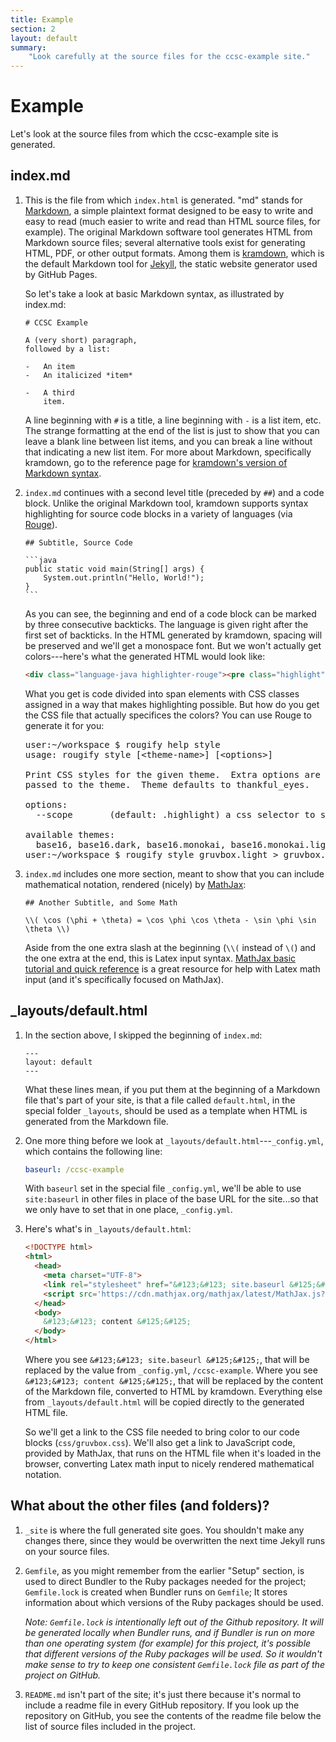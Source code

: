 ```yaml
---
title: Example
section: 2
layout: default
summary:
    "Look carefully at the source files for the ccsc-example site."
---
```


# Example

Let's look at the source files from which the ccsc-example
site is generated.

## index.md

1.  This is the file from which `index.html` is generated.  "md" stands for
    [Markdown](https://daringfireball.net/projects/markdown/), a simple
    plaintext format designed to be easy to write and easy to read (much
    easier to write and read than HTML source files, for example).  The
    original Markdown software tool generates HTML from Markdown source
    files; several alternative tools exist for generating HTML, PDF, or
    other output formats.  Among them is
    [kramdown](http://kramdown.gettalong.org/), which is the default
    Markdown tool for [Jekyll](https://jekyllrb.com/), the static website
    generator used by GitHub Pages.

    So let's take a look at basic Markdown syntax, as illustrated by
    index.md:

    ```
    # CCSC Example

    A (very short) paragraph,
    followed by a list:

    -   An item
    -   An italicized *item*

    -   A third
        item.
    ```

    A line beginning with `#` is a title, a line beginning with `-` is a
    list item, etc.  The strange formatting at the end of the list is just
    to show that you can leave a blank line between list items, and you can
    break a line without that indicating a new list item.  For more about
    Markdown, specifically kramdown, go to the reference page for
    [kramdown's version of Markdown syntax](http://kramdown.gettalong.org/syntax.html).

2.  `index.md` continues with a second level title (preceded by `##`) and a code block.
    Unlike the original Markdown tool, kramdown supports syntax highlighting
    for source code blocks in a variety of languages (via
    [Rouge](http://rouge.jneen.net/)).

    ~~~
    ## Subtitle, Source Code

    ```java
    public static void main(String[] args) {
        System.out.println("Hello, World!");
    }
    ```
    ~~~

    As you can see, the beginning and end of a code block can be marked by
    three consecutive backticks.  The language is given right after the first
    set of backticks.  In the HTML generated by kramdown, spacing will be
    preserved and we'll get a monospace font.  But we won't actually get
    colors---here's what the generated HTML would look like:

    ```html
    <div class="language-java highlighter-rouge"><pre class="highlight"><code><span class="kd">public</span> <span class="kd">static</span> <span class="kt">void</span> <span class="nf">main</span><span class="o">(</span><span class="n">String</span><span class="o">[]</span> <span class="n">args</span><span class="o">)</span> <span class="o">{</span>...
    ```

    What you get is code divided into span elements with CSS classes assigned
    in a way that makes highlighting possible.  But how do you get the CSS
    file that actually specifices the colors?  You can use Rouge to generate
    it for you:

    <pre>
    <span class="muted">user:~/workspace $</span> rougify help style
    <span class="muted">usage: rougify style [&lt;theme-name&gt;] [&lt;options&gt;]

    Print CSS styles for the given theme.  Extra options are
    passed to the theme.  Theme defaults to thankful_eyes.

    options:
      --scope       (default: .highlight) a css selector to scope by

    available themes:
      base16, base16.dark, base16.monokai, base16.monokai.light, base16.solarized, base16.solarized.dark, colorful, github, gruvbox, gruvbox.light, molokai, monokai, monokai.sublime, thankful_eyes
    user:~/workspace $</span> rougify style gruvbox.light &gt; gruvbox.css
    </pre>

3.  `index.md` includes one more section, meant to show that you can
    include mathematical notation, rendered (nicely) by
    [MathJax](https://www.mathjax.org/):

    ```
    ## Another Subtitle, and Some Math

    \\( \cos (\phi + \theta) = \cos \phi \cos \theta - \sin \phi \sin \theta \\)
    ```

    Aside from the one extra slash at the beginning (`\\(` instead of
    `\(`) and the one extra at the end, this is Latex input syntax.
    [MathJax basic tutorial and quick reference](http://meta.math.stackexchange.com/questions/5020/mathjax-basic-tutorial-and-quick-reference)
    is a great resource for help with Latex math input (and it's
    specifically focused on MathJax).

## _layouts/default.html

1.  In the section above, I skipped the beginning of `index.md`:

    ```
    ---
    layout: default
    ---
    ```

    What these lines mean, if you put them at the beginning of a Markdown
    file that's part of your site, is that a file called `default.html`,
    in the special folder `_layouts`, should be used as a template when
    HTML is generated from the Markdown file.

2.  One more thing before we
    look at `_layouts/default.html`---`_config.yml`, which contains the
    following line:

    ```yaml
    baseurl: /ccsc-example
    ```

    With `baseurl` set in the special file `_config.yml`, we'll be able
    to use `site:baseurl` in other files in place of the base URL for
    the site...so that we only have to set that in one place, `_config.yml`.

3.  Here's what's in
    `_layouts/default.html`:

    ```html
    <!DOCTYPE html>
    <html>
      <head>
        <meta charset="UTF-8">
        <link rel="stylesheet" href="&#123;&#123; site.baseurl &#125;&#125;/css/gruvbox.css" />
        <script src='https://cdn.mathjax.org/mathjax/latest/MathJax.js?config=TeX-AMS_CHTML'></script>
      </head>
      <body>
        &#123;&#123; content &#125;&#125;
      </body>
    </html>
    ```

    Where you see `&#123;&#123; site.baseurl &#125;&#125;`, that will be replaced by the
    value from `_config.yml`, `/ccsc-example`.  Where you see `&#123;&#123; content &#125;&#125;`,
    that will be replaced by the content of the Markdown file, converted
    to HTML by kramdown.  Everything else from `_layouts/default.html`
    will be copied directly to the generated HTML file.

    So we'll get a link to the CSS file needed to bring color to our
    code blocks (`css/gruvbox.css`).  We'll also get a link to JavaScript
    code, provided by MathJax, that runs on the HTML file when it's
    loaded in the browser, converting Latex math input to nicely
    rendered mathematical notation.

## What about the other files (and folders)?

1.  `_site` is where the full generated site goes.  You shouldn't make
    any changes there, since they would be overwritten the next time
    Jekyll runs on your source files.

2.  `Gemfile`, as you might remember from the earlier "Setup" section,
    is used to direct Bundler to the Ruby packages needed for the
    project; `Gemfile.lock` is created when Bundler runs on `Gemfile`;
    It stores information about which versions of the Ruby packages
    should be used.

    *Note: `Gemfile.lock` is intentionally left out of the Github
    repository.  It will be generated locally when Bundler runs, and
    if Bundler is run on more than one operating system (for example)
    for this project, it's possible that different versions of the
    Ruby packages will be used.  So it wouldn't make sense to try to keep
    one consistent `Gemfile.lock` file as part of the project on
    GitHub.*

3.  `README.md` isn't part of the site; it's just there because it's
    normal to include a readme file in every GitHub repository.  If you
    look up the repository on GitHub, you see the contents of the
    readme file below the list of source files included in the project.